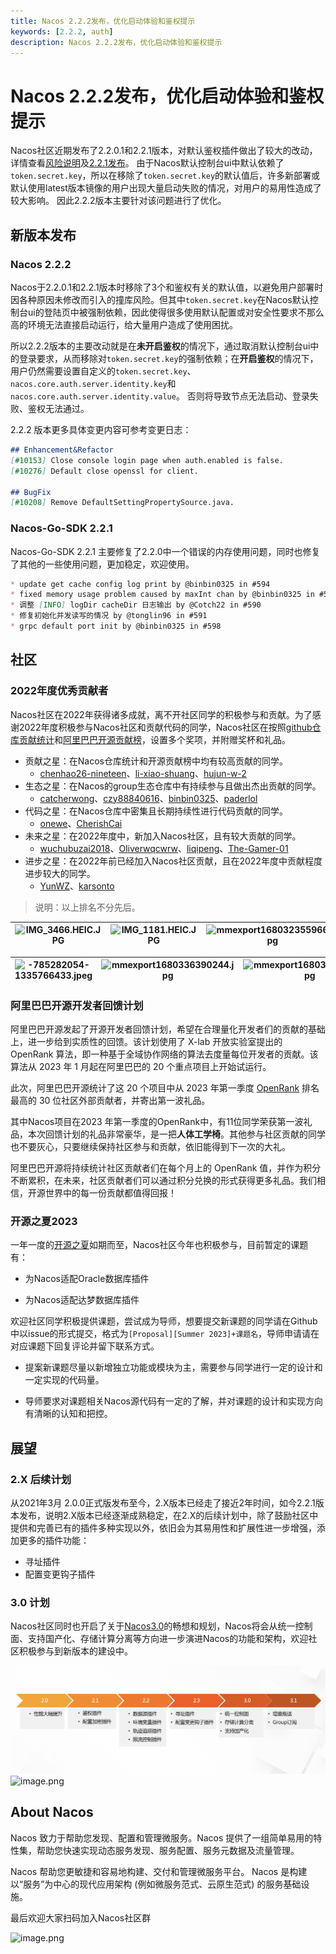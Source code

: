 ```yaml
---
title: Nacos 2.2.2发布，优化启动体验和鉴权提示
keywords: [2.2.2, auth]
description: Nacos 2.2.2发布，优化启动体验和鉴权提示
---
```

# Nacos 2.2.2发布，优化启动体验和鉴权提示

Nacos社区近期发布了2.2.0.1和2.2.1版本，对默认鉴权插件做出了较大的改动，详情查看[风险说明](https://nacos.io/zh-cn/blog/announcement-token-secret-key.html)及[2.2.1发布](https://nacos.io/zh-cn/blog/2.2.1-release.html)。
由于Nacos默认控制台ui中默认依赖了`token.secret.key`，所以在移除了`token.secret.key`的默认值后，许多新部署或默认使用latest版本镜像的用户出现大量启动失败的情况，对用户的易用性造成了较大影响。
因此2.2.2版本主要针对该问题进行了优化。

## 新版本发布
### Nacos 2.2.2

Nacos于2.2.0.1和2.2.1版本时移除了3个和鉴权有关的默认值，以避免用户部署时因各种原因未修改而引入的撞库风险。但其中`token.secret.key`在Nacos默认控制台ui的登陆页中被强制依赖，因此使得很多使用默认配置或对安全性要求不那么高的环境无法直接启动运行，给大量用户造成了使用困扰。

所以2.2.2版本的主要改动就是在**未开启鉴权**的情况下，通过取消默认控制台ui中的登录要求，从而移除对`token.secret.key`的强制依赖；在**开启鉴权**的情况下，用户仍然需要设置自定义的`token.secret.key`、`nacos.core.auth.server.identity.key`和 `nacos.core.auth.server.identity.value`。
否则将导致节点无法启动、登录失败、鉴权无法通过。

2.2.2 版本更多具体变更内容可参考变更日志：

```markdown
## Enhancement&Refactor
[#10153] Close console login page when auth.enabled is false.
[#10276] Default close openssl for client.

## BugFix
[#10208] Remove DefaultSettingPropertySource.java.
```

### Nacos-Go-SDK 2.2.1
Nacos-Go-SDK 2.2.1 主要修复了2.2.0中一个错误的内存使用问题，同时也修复了其他的一些使用问题，更加稳定，欢迎使用。

```markdown
* update get cache config log print by @binbin0325 in #594
* fixed memory usage problem caused by maxInt chan by @binbin0325 in #596
* 调整 [INFO] logDir cacheDir 日志输出 by @Cotch22 in #590
* 修复初始化并发读写的情况 by @tonglin96 in #591
* grpc default port init by @binbin0325 in #598
```

## 社区
### 2022年度优秀贡献者

Nacos社区在2022年获得诸多成就，离不开社区同学的积极参与和贡献。为了感谢2022年度积极参与Nacos社区和贡献代码的同学，Nacos社区在按照[github仓库贡献统计](https://github.com/alibaba/nacos/graphs/contributors)和[阿里巴巴开源贡献榜](https://opensource.alibaba.com/contribution_leaderboard/details?projectValue=nacos&timeType=month&time=1677600000000)，设置多个奖项，并附赠奖杯和礼品。

- 贡献之星：在Nacos仓库统计和开源贡献榜中均有较高贡献的同学。
   - [chenhao26-nineteen](https://github.com/chenhao26-nineteen)、[li-xiao-shuang](https://github.com/li-xiao-shuang)、[hujun-w-2](https://github.com/hujun-w-2)
- 生态之星：在Nacos的group生态仓库中有持续参与且做出杰出贡献的同学。
   - [catcherwong](https://github.com/catcherwong)、[czy88840616](https://github.com/czy88840616)、[binbin0325](https://github.com/binbin0325)、[paderlol](https://github.com/paderlol)
- 代码之星：在Nacos仓库中密集且长期持续性进行代码贡献的同学。
   - [onewe](https://github.com/onewe)、[CherishCai](https://github.com/CherishCai)
- 未来之星：在2022年度中，新加入Nacos社区，且有较大贡献的同学。
   - [wuchubuzai2018](https://github.com/wuchubuzai2018)、[Oliverwqcwrw](https://github.com/Oliverwqcwrw)、[liqipeng](https://github.com/liqipeng)、[The-Gamer-01](https://github.com/The-Gamer-01)
- 进步之星：在2022年前已经加入Nacos社区贡献，且在2022年度中贡献程度进步较大的同学。
   - [YunWZ](https://github.com/YunWZ)、[karsonto](https://github.com/karsonto)

> 说明：以上排名不分先后。

| ![IMG_3466.HEIC.JPG](https://cdn.nlark.com/yuque/0/2023/jpeg/1577777/1680852964284-2443605d-d594-4dc8-bb75-6da14cdd8f12.jpeg#averageHue=%23a07b5e&clientId=udb7e5972-f7b4-4&from=paste&height=437&id=u6436f8f0&name=IMG_3466.HEIC.JPG&originHeight=874&originWidth=1166&originalType=binary&ratio=2&rotation=0&showTitle=false&size=264073&status=done&style=none&taskId=u7e0f0ab0-a69e-47b3-ad71-b1f016221bf&title=&width=583) | ![IMG_1181.HEIC.JPG](https://cdn.nlark.com/yuque/0/2023/jpeg/1577777/1680852964324-f149c75c-b204-445c-a3b4-24aff8b79b5b.jpeg#averageHue=%23586c77&clientId=udb7e5972-f7b4-4&from=paste&height=437&id=uc7c2a34e&name=IMG_1181.HEIC.JPG&originHeight=874&originWidth=1166&originalType=binary&ratio=2&rotation=0&showTitle=false&size=247482&status=done&style=none&taskId=u7dfe30f4-5949-49b8-8a86-5d19ccd7324&title=&width=583) | ![mmexport1680323559666.jpg](https://cdn.nlark.com/yuque/0/2023/jpeg/1577777/1680852987035-7bb5cad5-fbb1-4764-8383-19ddd22fb996.jpeg#averageHue=%23929990&clientId=udb7e5972-f7b4-4&from=paste&height=477&id=uea2c475d&name=mmexport1680323559666.jpg&originHeight=954&originWidth=1279&originalType=binary&ratio=2&rotation=0&showTitle=false&size=114898&status=done&style=none&taskId=ub2325bbf-d12c-4937-96d2-fd0261d93c3&title=&width=639.5) | ![1426060892935891238.jpg](https://cdn.nlark.com/yuque/0/2023/jpeg/1577777/1681263310705-6a4bc1b0-b17a-4d46-9a82-597401cda18b.jpeg#averageHue=%23b59584&clientId=u0dc24e80-8387-4&from=drop&id=u054e0974&name=1426060892935891238.jpg&originHeight=874&originWidth=1166&originalType=binary&ratio=2&rotation=0&showTitle=false&size=211224&status=done&style=none&taskId=uee90003b-75bd-4847-a2fa-29e5b7523e6&title=) |
| --- | --- | --- | --- |

| ![-785282054-1335766433.jpeg](https://cdn.nlark.com/yuque/0/2023/jpeg/1577777/1681263479015-956f234c-10dd-4150-acb1-f5aed470bd3a.jpeg#averageHue=%239b9e97&clientId=ua7179cf3-e42b-4&from=drop&id=u92c70cc9&name=-785282054-1335766433.jpeg&originHeight=1166&originWidth=1166&originalType=binary&ratio=2&rotation=0&showTitle=false&size=904298&status=done&style=none&taskId=u87fee435-af68-44d7-928e-4fb0610365e&title=) | ![mmexport1680336390244.jpg](https://cdn.nlark.com/yuque/0/2023/jpeg/1577777/1681263583874-fc2c0b22-0d8f-405b-847a-c0c6076b8cb6.jpeg#averageHue=%23a7aaa3&clientId=u61417e98-ccbb-4&from=drop&id=u3d14b102&name=mmexport1680336390244.jpg&originHeight=1780&originWidth=1162&originalType=binary&ratio=2&rotation=0&showTitle=false&size=118932&status=done&style=none&taskId=ua477518c-0ee2-4ba8-bd7a-461c4a3f0e9&title=) | ![mmexport1680339291530.jpg](https://cdn.nlark.com/yuque/0/2023/jpeg/1577777/1681263589035-47d7ba3c-615a-4b17-a76d-df8c9f01c441.jpeg#averageHue=%23c4c2b8&clientId=u61417e98-ccbb-4&from=drop&id=u24a8e681&name=mmexport1680339291530.jpg&originHeight=2066&originWidth=1162&originalType=binary&ratio=2&rotation=0&showTitle=false&size=447708&status=done&style=none&taskId=u01e12f78-7602-4938-a19f-93e79692b42&title=) |
| --- | --- | --- |

### 阿里巴巴开源开发者回馈计划
阿里巴巴开源发起了开源开发者回馈计划，希望在合理量化开发者们的贡献的基础上，进一步给到实质性的回馈。该计划使用了 X-lab 开放实验室提出的 OpenRank 算法，即一种基于全域协作网络的算法去度量每位开发者的贡献。该算法从 2023 年 1 月起在阿里巴巴的 20 个重点项目上开始试运行。

此次，阿里巴巴开源统计了这 20 个项目中从 2023 年第一季度 [OpenRank](https://opensource.alibaba.com/contribution_leaderboard/details?projectValue=nacos&timeType=month&time=1677600000000) 排名最高的 30 位社区外部贡献者，并寄出第一波礼品。

其中Nacos项目在2023 年第一季度的OpenRank中，有11位同学荣获第一波礼品，本次回馈计划的礼品非常豪华，是一把**人体工学椅**。其他参与社区贡献的同学也不要灰心，只要继续保持社区参与和贡献，依旧能得到下一次的大礼。

阿里巴巴开源将持续统计社区贡献者们在每个月上的 OpenRank 值，并作为积分不断累积，在未来，社区贡献者们可以通过积分兑换的形式获得更多礼品。我们相信，开源世界中的每一份贡献都值得回报！

### 开源之夏2023

一年一度的[开源之夏](https://summer-ospp.ac.cn/org/orgdetail/ab188e59-fab8-468f-bc89-bdc2bd8b5e64)如期而至，Nacos社区今年也积极参与，目前暂定的课题有：

- 为Nacos适配Oracle数据库插件

- 为Nacos适配达梦数据库插件

欢迎社区同学积极提供课题，尝试成为导师，想要提交新课题的同学请在Github中以issue的形式提交，格式为`[Proposal][Summer 2023]+课题名`，导师申请请在对应课题下回复评论并留下联系方式。

- 提案新课题尽量以新增独立功能或模块为主，需要参与同学进行一定的设计和一定实现的代码量。

- 导师要求对课题相关Nacos源代码有一定的了解，并对课题的设计和实现方向有清晰的认知和把控。

## 展望
### 2.X 后续计划

从2021年3月 2.0.0正式版发布至今，2.X版本已经走了接近2年时间，如今2.2.1版本发布，说明2.X版本已经逐渐成熟稳定，在2.X的后续计划中，除了鼓励社区中提供和完善已有的插件多种实现以外，依旧会为其易用性和扩展性进一步增强，添加更多的插件功能：

- 寻址插件
- 配置变更钩子插件
### 3.0 计划

Nacos社区同时也开启了关于[Nacos3.0](https://mp.weixin.qq.com/s/8UwwD_WxSJINP8Qr_1wogg)的畅想和规划，Nacos将会从统一控制面、支持国产化、存储计算分离等方向进一步演进Nacos的功能和架构，欢迎社区积极参与到新版本的建设中。

![image.png](/img/blog/2_2_0-release/220-roadmap.png)
![image.png](https://cdn.nlark.com/yuque/0/2022/png/1577777/1660125280551-a2e881fe-d25e-4ebb-a28f-8e56683deef1.png#clientId=uf10cb19a-105c-4&crop=0&crop=0&crop=1&crop=1&from=url&id=Z9to1&margin=%5Bobject%20Object%5D&name=image.png&originHeight=794&originWidth=1650&originalType=binary&ratio=1&rotation=0&showTitle=false&size=185821&status=done&style=none&taskId=u63849e10-1dae-45cb-b559-04d106ebe86&title=#crop=0&crop=0&crop=1&crop=1&id=rUihF&originHeight=794&originWidth=1650&originalType=binary&ratio=1&rotation=0&showTitle=false&status=done&style=none&title=)

## About Nacos

Nacos 致力于帮助您发现、配置和管理微服务。Nacos 提供了一组简单易用的特性集，帮助您快速实现动态服务发现、服务配置、服务元数据及流量管理。

Nacos 帮助您更敏捷和容易地构建、交付和管理微服务平台。 Nacos 是构建以“服务”为中心的现代应用架构 (例如微服务范式、云原生范式) 的服务基础设施。

最后欢迎大家扫码加入Nacos社区群

![image.png](https://cdn.nlark.com/yuque/0/2023/png/1577777/1679276899363-83081d59-67c6-4501-9cf8-0d84ba7c6d7e.png#averageHue=%23c1c2c2&clientId=u9dfeac18-3281-4&from=paste&height=551&id=ubcf45e51&name=image.png&originHeight=1102&originWidth=854&originalType=binary&ratio=2&rotation=0&showTitle=false&size=155261&status=done&style=none&taskId=ud6bea1fe-b003-441b-a810-84435d2aeff&title=&width=427)


